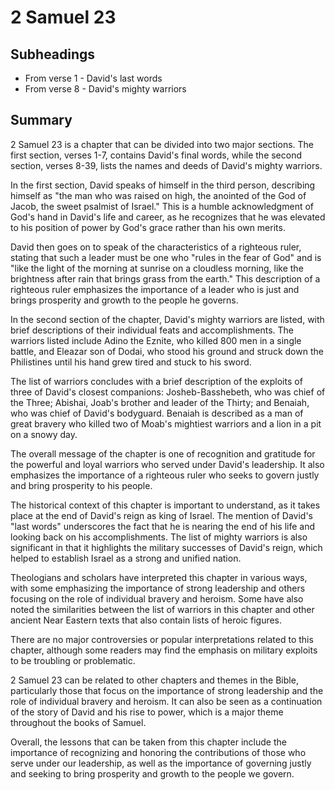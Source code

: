 # 2 Samuel 23

## Subheadings

* From verse 1 - David's last words
* From verse 8 - David's mighty warriors

## Summary

2 Samuel 23 is a chapter that can be divided into two major sections. The first section, verses 1-7, contains David's final words, while the second section, verses 8-39, lists the names and deeds of David's mighty warriors.

In the first section, David speaks of himself in the third person, describing himself as "the man who was raised on high, the anointed of the God of Jacob, the sweet psalmist of Israel." This is a humble acknowledgment of God's hand in David's life and career, as he recognizes that he was elevated to his position of power by God's grace rather than his own merits.

David then goes on to speak of the characteristics of a righteous ruler, stating that such a leader must be one who "rules in the fear of God" and is "like the light of the morning at sunrise on a cloudless morning, like the brightness after rain that brings grass from the earth." This description of a righteous ruler emphasizes the importance of a leader who is just and brings prosperity and growth to the people he governs.

In the second section of the chapter, David's mighty warriors are listed, with brief descriptions of their individual feats and accomplishments. The warriors listed include Adino the Eznite, who killed 800 men in a single battle, and Eleazar son of Dodai, who stood his ground and struck down the Philistines until his hand grew tired and stuck to his sword.

The list of warriors concludes with a brief description of the exploits of three of David's closest companions: Josheb-Basshebeth, who was chief of the Three; Abishai, Joab's brother and leader of the Thirty; and Benaiah, who was chief of David's bodyguard. Benaiah is described as a man of great bravery who killed two of Moab's mightiest warriors and a lion in a pit on a snowy day.

The overall message of the chapter is one of recognition and gratitude for the powerful and loyal warriors who served under David's leadership. It also emphasizes the importance of a righteous ruler who seeks to govern justly and bring prosperity to his people.

The historical context of this chapter is important to understand, as it takes place at the end of David's reign as king of Israel. The mention of David's "last words" underscores the fact that he is nearing the end of his life and looking back on his accomplishments. The list of mighty warriors is also significant in that it highlights the military successes of David's reign, which helped to establish Israel as a strong and unified nation.

Theologians and scholars have interpreted this chapter in various ways, with some emphasizing the importance of strong leadership and others focusing on the role of individual bravery and heroism. Some have also noted the similarities between the list of warriors in this chapter and other ancient Near Eastern texts that also contain lists of heroic figures.

There are no major controversies or popular interpretations related to this chapter, although some readers may find the emphasis on military exploits to be troubling or problematic.

2 Samuel 23 can be related to other chapters and themes in the Bible, particularly those that focus on the importance of strong leadership and the role of individual bravery and heroism. It can also be seen as a continuation of the story of David and his rise to power, which is a major theme throughout the books of Samuel.

Overall, the lessons that can be taken from this chapter include the importance of recognizing and honoring the contributions of those who serve under our leadership, as well as the importance of governing justly and seeking to bring prosperity and growth to the people we govern.